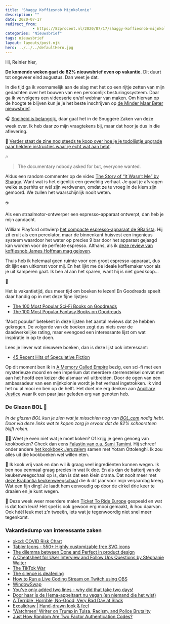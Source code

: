 ```yaml
---
title: 'Shaggy Koffiesnob Mijnkolonie'
description: ""
date: 2020-07-17
redirect_from: 
            - https://82procent.nl/2020/07/17/shaggy-koffiesnob-mijnkolonie/
categories: "Nieuwsbrief"
tags: nieuwsbrief	
layout: layouts/post.njk
hero: ../../../defaultHero.jpg
---
```

<!-- wp:paragraph -->

Hi, Reinier hier,

<!-- /wp:paragraph -->

<!-- wp:paragraph -->

**De komende weken gaat de 82% nieuwsbrief even op vakantie.** Dit duurt tot ongeveer eind augustus. Dan weet je dat.

<!-- /wp:paragraph -->

<!-- wp:paragraph -->

In die tijd ga ik voornamelijk aan de slag met het op een rijtje zetten van mijn gedachten over het bouwen van een persoonlijk besturingssysteem. Daar ga ik vervolgens een videoserie en/of webinar van maken. Om hiervan op de hoogte te blijven kun je je het beste inschrijven op [de Minder Maar Beter nieuwsbrief](https://mindermaarbeter.nl).

<!-- /wp:paragraph -->

<!-- wp:paragraph -->

🎧 [Snelheid is belangrijk](https://www.snuggerezaken.nl/36), daar gaat het in de Snuggere Zaken van deze week over. Ik heb daar zo mijn vraagtekens bij, maar dat hoor je dus in die aflevering.

<!-- /wp:paragraph -->

<!-- wp:paragraph -->

📖 [Verder staat de zine nog steeds te koop over hoe je je todolijstje upgrade naar heldere instructies waar je echt wat aan hebt](https://mindermaarbeter.nl/zine-heldere-instructies-van-jezelf-aan-jezelf/).

<!-- /wp:paragraph -->

<!-- wp:paragraph -->

🎶

<!-- /wp:paragraph -->

<!-- wp:quote -->

> The documentary nobody asked for but, everyone wanted.

<!-- /wp:quote -->

<!-- wp:paragraph -->

Aldus een random commenter op de video [The Story of “It Wasn’t Me” by Shaggy](https://www.youtube.com/watch?feature=youtu.be&v=qNqgWvHa3LQ&app=desktop). Want wat is het eigenlijk een geweldig verhaal. Je gaat je afvragen welke superhits er wél zijn verdwenen, omdat ze te vroeg in de kiem zijn gemoord. We zullen het waarschijnlijk nooit weten.

<!-- /wp:paragraph -->

<!-- wp:paragraph -->

☕️

<!-- /wp:paragraph -->

<!-- wp:paragraph -->

Als een straalmotor-ontwerper een espresso-apparaat ontwerpt, dan heb je mijn aandacht.

<!-- /wp:paragraph -->

<!-- wp:paragraph -->

William Playford ontwierp [het compacte espresso-apparaat de 9Barista](https://9barista.com/product/9barista-espresso-machine/). Hij zit eruit als een percolator, maar de binnenkant huisvest een ingenieus systeem waardoor het water op precies 9 bar door het apparaat gejaagd kan worden voor de perfecte espresso. Althans, als ik [deze review van koffiesnob James Hoffman mag geloven](https://www.youtube.com/watch?v=ZcZMGx15QBU).

<!-- /wp:paragraph -->

<!-- wp:paragraph -->

Thuis heb ik helemaal geen ruimte voor een groot espresso-apparaat, dus dit lijkt een uitkomst voor mij. En het lijkt me de ideale koffiemaker voor als je uit kamperen gaat. Ik ben al aan het sparen, want hij is niet goedkoop…

<!-- /wp:paragraph -->

<!-- wp:paragraph -->

📗

<!-- /wp:paragraph -->

<!-- wp:paragraph -->

Het is vakantietijd, dus meer tijd om boeken te lezen! En Goodreads speelt daar handig op in met deze fijne lijstjes:

<!-- /wp:paragraph -->

<!-- wp:list -->

- [The 100 Most Popular Sci-Fi Books on Goodreads](https://www.goodreads.com/blog/show/1874?rto=x_gr_e_nl_sff&utm_medium=email&utm_source=sff_newsletter&utm_campaign=july162020&utm_content=top100scifi&ref_=pe_3652430_513904120)
- [The 100 Most Popular Fantasy Books on Goodreads](https://www.goodreads.com/blog/show/1875-the-100-most-popular-fantasy-books-on-goodreads?content_type=all)

<!-- /wp:list -->

<!-- wp:paragraph -->

‘Most popular’ betekent in deze lijsten het aantal reviews dat ze hebben gekregen. De volgorde van de boeken zegt dus niets over de daadwerkelijke rating, maar evengoed een interessante lijst om wat inspiratie in op te doen.

<!-- /wp:paragraph -->

<!-- wp:paragraph -->

Lees je liever wat nieuwere boeken, dan is deze lijst ook interessant:

<!-- /wp:paragraph -->

<!-- wp:list -->

- [45 Recent Hits of Speculative Fiction](https://www.goodreads.com/blog/show/1876-45-recent-hits-of-speculative-fiction?content_type=all)

<!-- /wp:list -->

<!-- wp:paragraph -->

Op dit moment ben ik in [A Memory Called Empire](https://www.goodreads.com/book/show/37794149-a-memory-called-empire) bezig, een sci-fi met een mysterieuze moord en een imperium dat meerdere sterrenstelsel omvat met aan het hoofd een keizer die alsmaar wil uitbreiden. Door de ogen van een ambassadeur van een mijnkolonie wordt je het verhaal ingetrokken. Ik vind het nu al mooi en ben op de helft. Het doet me erg denken aan [Ancillary Justice](https://www.goodreads.com/book/show/17333324-ancillary-justice) waar ik een paar jaar geleden erg van genoten heb.

<!-- /wp:paragraph -->

<!-- wp:heading {"level":3} -->

### De Glazen BOL 🔮

<!-- /wp:heading -->

<!-- wp:paragraph -->

_In de glazen BOL kun je zien wat je misschien nog van [BOL.com](https://partner.bol.com/click/click?p=2&t=url&s=1066120&f=TXL&url=https%3A%2F%2Fwww.bol.com%2Fnl%2F&name=de%20winkel%20van%20ons%20allemaal) nodig hebt. Door via deze links wat te kopen zorg je ervoor dat de 82% schoorsteen blijft roken._

<!-- /wp:paragraph -->

<!-- wp:paragraph -->

👩‍🍳 Weet je even niet wat je moet koken? Of krijg je geen genoeg van kookboeken? Check dan eens [Falastin van o.a. Sami Tamimi](https://partner.bol.com/click/click?p=2&t=url&s=1066120&f=TXL&url=https%3A%2F%2Fwww.bol.com%2Fnl%2Ff%2Ffalastin%2F9200000123911128%2F&name=Falastin%2C%20Sami%20Tamimi). Hij schreef onder andere [het kookboek Jeruzalem](https://partner.bol.com/click/click?p=2&t=url&s=1066120&f=TXL&url=https%3A%2F%2Fwww.bol.com%2Fnl%2Ff%2Fjeruzalem%2F9200000009735678%2F&name=Jerusalem%2C%20Yotam%20Ottolenghi) samen met Yotam Ottolenghi. Ik zou alles uit die kookboeken wel willen eten.

<!-- /wp:paragraph -->

<!-- wp:paragraph -->

🍜 Ik kook vrij vaak en dan wil ik graag veel ingrediënten kunnen wegen. Ik ben nou eenmaal graag precies in wat ik doe. En als dan de batterij van de keukenweegschaal op is, dan is dat een klein drama. Dat nooit meer met [deze Brabantia keukenweegschaal](https://partner.bol.com/click/click?p=2&t=url&s=1066118&f=TXL&url=https%3A%2F%2Fwww.bol.com%2Fnl%2Fp%2Fbrabantia-tasty-keukenweegschaal-digitaal-met-dynamo-dark-grey%2F9200000106249005%2F&name=Brabantia%20Keukenweegschaal) die ik dit jaar voor mijn verjaardag kreeg. Wat een fijn ding! Je laadt hem eenvoudig op door de cirkel drie keer te draaien en je kunt wegen.

<!-- /wp:paragraph -->

<!-- wp:paragraph -->

🚂 Deze week weer meerdere malen [Ticket To Ride Europe](https://partner.bol.com/click/click?p=2&t=url&s=1066120&f=TXL&url=https%3A%2F%2Fwww.bol.com%2Fnl%2Fp%2Fticket-to-ride-europe-bordspel%2F1004004006510342%2F&name=Ticket%20to%20Ride%20Europe%20-%20Bordspel) gespeeld en wat is dat toch leuk! Het spel is ook gewoon erg mooi gemaakt, ik hou daarvan. Ook héél leuk met z’n tweeën, iets wat je tegenwoordig niet snel meer tegenkomt.

<!-- /wp:paragraph -->

<!-- wp:heading {"level":3} -->

### Vakantiedump van interessante zaken

<!-- /wp:heading -->

<!-- wp:list -->

- [xkcd: COVID Risk Chart](https://xkcd.com/2333/)
- [Tabler Icons - 550+ Highly customizable free SVG icons](https://tablericons.com/)
- [The dilemma between Done and Perfect in product design](https://uxdesign.cc/on-perfection-70fb045168b8)
- [A Cheatsheet for User Interview and Follow Ups Questions by Stéphanie Walter](https://stephaniewalter.design/blog/a-cheatsheet-for-user-interview-and-follow-ups-questions/?ref=heydesigner)
- [The TikTok War](https://stratechery.com/2020/the-tiktok-war/)
- [The silence is deafening](https://devonzuegel.com/post/the-silence-is-deafening)
- [How to Run a Live Coding Stream on Twitch using OBS](https://jordanlewis.org/posts/twitch-live-coding/)
- [WindowSwap](https://window-swap.com/)
- [You've only added two lines - why did that take two days!](https://www.mrlacey.com/2020/07/youve-only-added-two-lines-why-did-that.html)
- [Door haar is de Hema-appeltaart nu vegan (en niemand die het wist)](https://www.oneworld.nl/lezen/lifestyle/food/door-haar-is-de-hema-appeltaart-vegan-en-niemand-die-het-wist/)
- [A Terrible, Horrible, No-Good, Very Bad Day at Slack](https://slack.engineering/a-terrible-horrible-no-good-very-bad-day-at-slack-dfe05b485f82)
- [Excalidraw | Hand-drawn look & feel](https://excalidraw.com/)
- ['Watchmen' Writer on Trump in Tulsa, Racism, and Police Brutality](https://www.rollingstone.com/tv/tv-features/watchmen-writer-interview-police-brutality-white-supremacy-1014494/)
- [Just How Random Are Two Factor Authentication Codes?](https://www.wired.com/story/2fa-randomness/)

<!-- /wp:list -->
